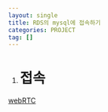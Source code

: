 ```yaml
---
layout: single
title: RDS의 mysql에 접속하기
categories: PROJECT
tag: []
---
```


1. # 접속

  <a href="./videoroomtest.html">webRTC</a>

   